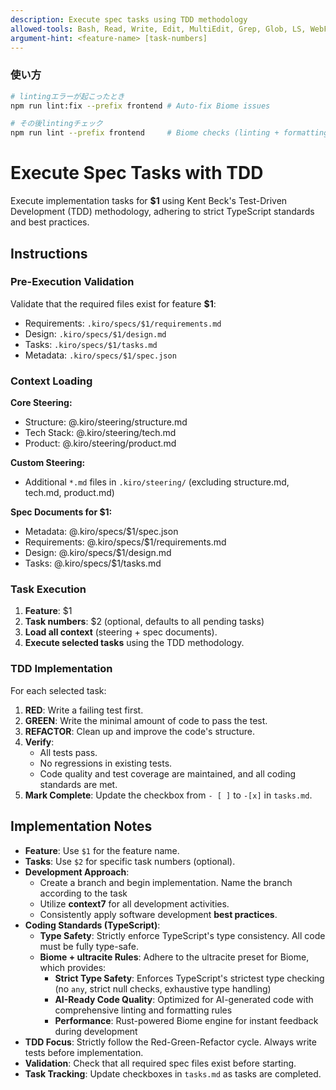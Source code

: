 ```yaml
---
description: Execute spec tasks using TDD methodology
allowed-tools: Bash, Read, Write, Edit, MultiEdit, Grep, Glob, LS, WebFetch, WebSearch, context7, serena
argument-hint: <feature-name> [task-numbers]
---
```


### 使い方

```bash
# lintingエラーが起こったとき
npm run lint:fix --prefix frontend # Auto-fix Biome issues

# その後lintingチェック
npm run lint --prefix frontend     # Biome checks (linting + formatting)

```

# Execute Spec Tasks with TDD

Execute implementation tasks for **$1** using Kent Beck's Test-Driven
Development (TDD) methodology, adhering to strict TypeScript standards and best
practices.

## Instructions

### Pre-Execution Validation

Validate that the required files exist for feature **$1**:

- Requirements: `.kiro/specs/$1/requirements.md`
- Design: `.kiro/specs/$1/design.md`
- Tasks: `.kiro/specs/$1/tasks.md`
- Metadata: `.kiro/specs/$1/spec.json`

### Context Loading

**Core Steering:**

- Structure: @.kiro/steering/structure.md
- Tech Stack: @.kiro/steering/tech.md
- Product: @.kiro/steering/product.md

**Custom Steering:**

- Additional `*.md` files in `.kiro/steering/` (excluding structure.md, tech.md,
  product.md)

**Spec Documents for $1:**

- Metadata: @.kiro/specs/$1/spec.json
- Requirements: @.kiro/specs/$1/requirements.md
- Design: @.kiro/specs/$1/design.md
- Tasks: @.kiro/specs/$1/tasks.md

### Task Execution

1. **Feature**: $1
2. **Task numbers**: $2 (optional, defaults to all pending tasks)
3. **Load all context** (steering + spec documents).
4. **Execute selected tasks** using the TDD methodology.

### TDD Implementation

For each selected task:

1. **RED**: Write a failing test first.
2. **GREEN**: Write the minimal amount of code to pass the test.
3. **REFACTOR**: Clean up and improve the code's structure.
4. **Verify**:
    - All tests pass.
    - No regressions in existing tests.
    - Code quality and test coverage are maintained, and all coding standards
      are met.
5. **Mark Complete**: Update the checkbox from `- [ ]` to `-[x]` in `tasks.md`.

## Implementation Notes

- **Feature**: Use `$1` for the feature name.
- **Tasks**: Use `$2` for specific task numbers (optional).
- **Development Approach**:
    - Create a branch and begin implementation.
      Name the branch according to the task
    - Utilize **context7** for all development activities.
    - Consistently apply software development **best practices**.
- **Coding Standards (TypeScript)**:
    - **Type Safety**: Strictly enforce TypeScript's type consistency. All code
      must be fully type-safe.
    - **Biome + ultracite Rules**: Adhere to the ultracite preset for Biome,
      which provides:
        - **Strict Type Safety**: Enforces TypeScript's strictest type
          checking (no `any`, strict null checks, exhaustive type handling)
        - **AI-Ready Code Quality**: Optimized for AI-generated code with
          comprehensive linting and formatting rules
        - **Performance**: Rust-powered Biome engine for instant feedback during
          development
- **TDD Focus**: Strictly follow the Red-Green-Refactor cycle. Always write
  tests before implementation.
- **Validation**: Check that all required spec files exist before starting.
- **Task Tracking**: Update checkboxes in `tasks.md` as tasks are completed.
